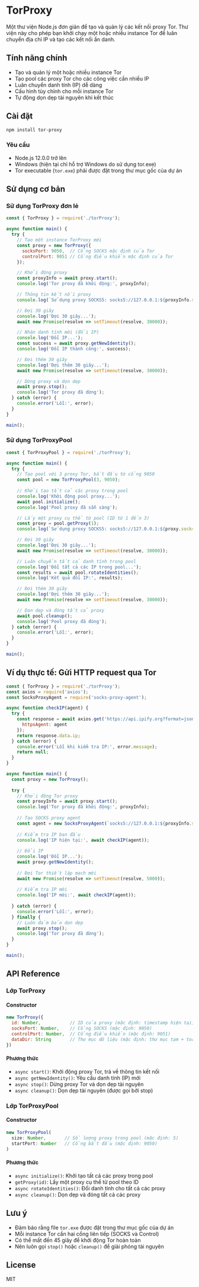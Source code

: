 # TorProxy

Một thư viện Node.js đơn giản để tạo và quản lý các kết nối proxy Tor. Thư viện này cho phép bạn khởi chạy một hoặc nhiều instance Tor để luân chuyển địa chỉ IP và tạo các kết nối ẩn danh.

## Tính năng chính

- Tạo và quản lý một hoặc nhiều instance Tor
- Tạo pool các proxy Tor cho các công việc cần nhiều IP
- Luân chuyển danh tính (IP) dễ dàng
- Cấu hình tùy chỉnh cho mỗi instance Tor
- Tự động dọn dẹp tài nguyên khi kết thúc

## Cài đặt

```bash
npm install tor-proxy
```

### Yêu cầu

- Node.js 12.0.0 trở lên
- Windows (hiện tại chỉ hỗ trợ Windows do sử dụng tor.exe)
- Tor executable (`tor.exe`) phải được đặt trong thư mục gốc của dự án

## Sử dụng cơ bản

### Sử dụng TorProxy đơn lẻ

```javascript
const { TorProxy } = require('./torProxy');

async function main() {
  try {
    // Tạo một instance TorProxy mới
    const proxy = new TorProxy({
      socksPort: 9050,  // Cổng SOCKS mặc định của Tor
      controlPort: 9051 // Cổng điều khiển mặc định của Tor
    });

    // Khởi động proxy
    const proxyInfo = await proxy.start();
    console.log('Tor proxy đã khởi động:', proxyInfo);

    // Thông tin kết nối proxy
    console.log(`Sử dụng proxy SOCKS5: socks5://127.0.0.1:${proxyInfo.socksPort}`);

    // Đợi 30 giây
    console.log('Đợi 30 giây...');
    await new Promise(resolve => setTimeout(resolve, 30000));

    // Nhận danh tính mới (đổi IP)
    console.log('Đổi IP...');
    const success = await proxy.getNewIdentity();
    console.log('Đổi IP thành công:', success);

    // Đợi thêm 30 giây
    console.log('Đợi thêm 30 giây...');
    await new Promise(resolve => setTimeout(resolve, 30000));

    // Dừng proxy và dọn dẹp
    await proxy.stop();
    console.log('Tor proxy đã dừng');
  } catch (error) {
    console.error('Lỗi:', error);
  }
}

main();
```

### Sử dụng TorProxyPool

```javascript
const { TorProxyPool } = require('./torProxy');

async function main() {
  try {
    // Tạo pool với 3 proxy Tor, bắt đầu từ cổng 9050
    const pool = new TorProxyPool(3, 9050);
    
    // Khởi tạo tất cả các proxy trong pool
    console.log('Khởi động pool proxy...');
    await pool.initialize();
    console.log('Pool proxy đã sẵn sàng');

    // Lấy một proxy cụ thể từ pool (ID từ 1 đến 3)
    const proxy = pool.getProxy(1);
    console.log(`Sử dụng proxy SOCKS5: socks5://127.0.0.1:${proxy.socksPort}`);

    // Đợi 30 giây
    console.log('Đợi 30 giây...');
    await new Promise(resolve => setTimeout(resolve, 30000));

    // Luân chuyển tất cả danh tính trong pool
    console.log('Đổi tất cả các IP trong pool...');
    const results = await pool.rotateIdentities();
    console.log('Kết quả đổi IP:', results);

    // Đợi thêm 30 giây
    console.log('Đợi thêm 30 giây...');
    await new Promise(resolve => setTimeout(resolve, 30000));

    // Dọn dẹp và đóng tất cả proxy
    await pool.cleanup();
    console.log('Pool proxy đã đóng');
  } catch (error) {
    console.error('Lỗi:', error);
  }
}

main();
```

## Ví dụ thực tế: Gửi HTTP request qua Tor

```javascript
const { TorProxy } = require('./torProxy');
const axios = require('axios');
const SocksProxyAgent = require('socks-proxy-agent');

async function checkIP(agent) {
  try {
    const response = await axios.get('https://api.ipify.org?format=json', { 
      httpsAgent: agent 
    });
    return response.data.ip;
  } catch (error) {
    console.error('Lỗi khi kiểm tra IP:', error.message);
    return null;
  }
}

async function main() {
  const proxy = new TorProxy();
  
  try {
    // Khởi động Tor proxy
    const proxyInfo = await proxy.start();
    console.log('Tor proxy đã khởi động:', proxyInfo);
    
    // Tạo SOCKS proxy agent
    const agent = new SocksProxyAgent(`socks5://127.0.0.1:${proxyInfo.socksPort}`);
    
    // Kiểm tra IP ban đầu
    console.log('IP hiện tại:', await checkIP(agent));
    
    // Đổi IP
    console.log('Đổi IP...');
    await proxy.getNewIdentity();
    
    // Đợi Tor thiết lập mạch mới
    await new Promise(resolve => setTimeout(resolve, 5000));
    
    // Kiểm tra IP mới
    console.log('IP mới:', await checkIP(agent));
    
  } catch (error) {
    console.error('Lỗi:', error);
  } finally {
    // Luôn đảm bảo dọn dẹp
    await proxy.stop();
    console.log('Tor proxy đã dừng');
  }
}

main();
```

## API Reference

### Lớp TorProxy

#### Constructor

```javascript
new TorProxy({
  id: Number,           // ID của proxy (mặc định: timestamp hiện tại)
  socksPort: Number,    // Cổng SOCKS (mặc định: 9050)
  controlPort: Number,  // Cổng điều khiển (mặc định: 9051)
  dataDir: String       // Thư mục dữ liệu (mặc định: thư mục tạm + tor-{id})
})
```

#### Phương thức

- `async start()`: Khởi động proxy Tor, trả về thông tin kết nối
- `async getNewIdentity()`: Yêu cầu danh tính (IP) mới
- `async stop()`: Dừng proxy Tor và dọn dẹp tài nguyên
- `async cleanup()`: Dọn dẹp tài nguyên (được gọi bởi stop)

### Lớp TorProxyPool

#### Constructor

```javascript
new TorProxyPool(
  size: Number,       // Số lượng proxy trong pool (mặc định: 5)
  startPort: Number   // Cổng bắt đầu (mặc định: 9050)
)
```

#### Phương thức

- `async initialize()`: Khởi tạo tất cả các proxy trong pool
- `getProxy(id)`: Lấy một proxy cụ thể từ pool theo ID
- `async rotateIdentities()`: Đổi danh tính cho tất cả các proxy
- `async cleanup()`: Dọn dẹp và đóng tất cả các proxy

## Lưu ý

- Đảm bảo rằng file `tor.exe` được đặt trong thư mục gốc của dự án
- Mỗi instance Tor cần hai cổng liên tiếp (SOCKS và Control)
- Có thể mất đến 45 giây để khởi động Tor hoàn toàn
- Nên luôn gọi `stop()` hoặc `cleanup()` để giải phóng tài nguyên

## License

MIT
